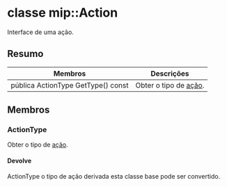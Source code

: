 # <a name="class-mipaction"></a>classe mip::Action 
Interface de uma ação.
  
## <a name="summary"></a>Resumo
 Membros                        | Descrições                                
--------------------------------|---------------------------------------------
pública ActionType GetType() const  |  Obter o tipo de [ação](#classmip_1_1_action).
  
## <a name="members"></a>Membros
  
### <a name="actiontype"></a>ActionType
Obter o tipo de [ação](#classmip_1_1_action).
  
#### <a name="returns"></a>Devolve
ActionType o tipo de ação derivada esta classe base pode ser convertido.